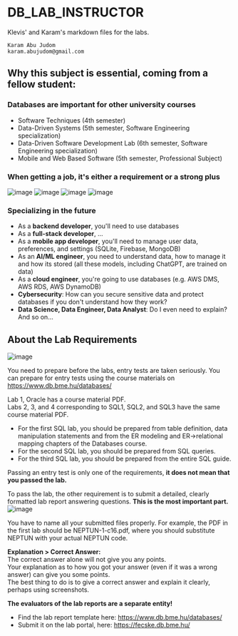 # DB_LAB_INSTRUCTOR
Klevis' and Karam's markdown files for the labs.

`Karam Abu Judom`  
`karam.abujudom@gmail.com`

## Why this subject is essential, coming from a fellow student:

### Databases are important for other university courses
- Software Techniques (4th semester)  
- Data-Driven Systems (5th semester, Software Engineering specialization)  
- Data-Driven Software Development Lab (6th semester, Software Engineering specialization)
- Mobile and Web Based Software (5th semester, Professional Subject)

### When getting a job, it's either a requirement or a strong plus

![image](https://github.com/user-attachments/assets/7f333226-953d-4845-a0c8-948b24b0bdfd)
![image](https://github.com/user-attachments/assets/6b2e1b41-07be-43d3-9104-86b527cb4691)
![image](https://github.com/user-attachments/assets/ee20bde9-e83a-423b-820a-d23e09560fd6)
![image](https://github.com/user-attachments/assets/0bbd04cb-7bcc-460f-8d6d-92f42f346fee)

### Specializing in the future

- As a **backend developer**, you'll need to use databases
- As a **full-stack developer**, ...
- As a **mobile app developer**, you'll need to manage user data, preferences, and settings (SQLite, Firebase, MongoDB)  
- As an **AI/ML engineer**, you need to understand data, how to manage it and how its stored (all these models, including ChatGPT, are trained on data)  
- As a **cloud engineer**, you're going to use databases (e.g. AWS DMS, AWS RDS, AWS DynamoDB)
- **Cybersecurity**: How can you secure sensitive data and protect databases if you don't understand how they work?
- **Data Science, Data Engineer, Data Analyst**: Do I even need to explain?  
And so on...  

## About the Lab Requirements
![image](https://github.com/user-attachments/assets/00d9b466-e1a7-4b1b-9d29-766b5cbfd5b5)

You need to prepare before the labs, entry tests are taken seriously. You can prepare for entry tests using the course materials on https://www.db.bme.hu/databases/

Lab 1, Oracle has a course material PDF.  
Labs 2, 3, and 4 corresponding to SQL1, SQL2, and SQL3 have the same course material PDF.

- For the first SQL lab, you should be prepared from table definition, data manipulation statements and from the ER modeling and ER->relational mapping chapters of the Databases course.  
- For the second SQL lab, you should be prepared from SQL queries.  
- For the third SQL lab, you should be prepared from the entire SQL guide.

Passing an entry test is only one of the requirements, **it does not mean that you passed the lab.**

To pass the lab, the other requirement is to submit a detailed, clearly formatted lab report answering questions. **This is the most important part.**
![image](https://github.com/user-attachments/assets/4bf8945e-8aac-459d-9d93-a79318436637)

You have to name all your submitted files properly. For example, the PDF in the first lab should be NEPTUN-1-c16.pdf, where you should substitute NEPTUN with your actual NEPTUN code.  

**Explanation > Correct Answer:**  
The correct answer alone will not give you any points.  
Your explanation as to how you got your answer (even if it was a wrong answer) can give you some points.  
The best thing to do is to give a correct answer and explain it clearly, perhaps using screenshots.  

**The evaluators of the lab reports are a separate entity!**

- Find the lab report template here: https://www.db.bme.hu/databases/  
- Submit it on the lab portal, here: https://fecske.db.bme.hu/
